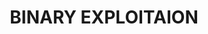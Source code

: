 ---
layout: binexp-index
title: BINARY EXPLOITAION
description: Binary exploitation category
dropdown: CTF
---